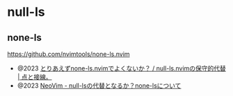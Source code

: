 # null-ls

## none-ls

https://github.com/nvimtools/none-ls.nvim

- @2023 [とりあえずnone-ls.nvimでよくないか？ / null-ls.nvimの保守的代替 | 点と接線。](https://riq0h.jp/2023/11/05/085628/)
- @2023 [NeoVim - null-lsの代替となるか？none-lsについて](https://zenn.dev/yutti/articles/7baeec34836bc5)

